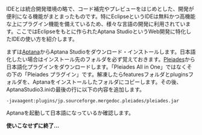 IDEとは統合開発環境の略で、コード補完やプレビューをはじめとした、開発が便利になる機能がまとまったものです。特にEclipseというIDEは無料かつ高機能な上にプラグイン機能を備えているため、様々な言語の開発に利用されています。ここではEclipseをもとに作られたAptana StudioというWeb開発に特化したIDEの使い方を紹介します。

まずは[Aptana](http://www.aptana.com/products/studio3/download)からAptana Studioをダウンロード・インストールします。日本語化したい場合はインストール先のフォルダを必ず覚えておきます。[Pleiades](http://mergedoc.sourceforge.jp/)から日本語化プラグインをダウンロードします。「Pleiades All in One」ではなくその下の「Pleiades プラグイン」です。解凍したらfeaturesフォルダとpluginsフォルダを、Aptanaをインストールしたフォルダにコピーします。その後、AptanaStudio3.iniの最後の行に以下の内容を追加します。

    -javaagent:plugins/jp.sourceforge.mergedoc.pleiades/pleiades.jar

Aptanaを起動して日本語になっているか確認します。

**使いこなせずに終了…**